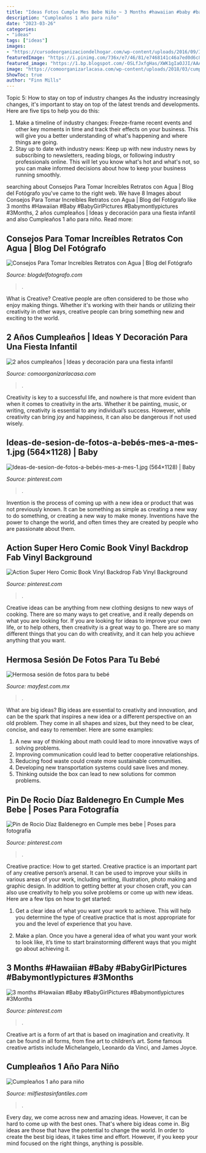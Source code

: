 ```yaml
---
title: "Ideas Fotos Cumple Mes Bebe Niño ~ 3 Months #hawaiian #baby #babygirlpictures #babymontlypictures #3months"
description: "Cumpleaños 1 año para niño"
date: "2023-03-26"
categories:
- "ideas"
tags: ["ideas"]
images:
- "https://cursodeorganizaciondelhogar.com/wp-content/uploads/2016/09/Ideas-de-sesion-de-fotos-a-bebés-mes-a-mes-1.jpg"
featuredImage: "https://i.pinimg.com/736x/e7/46/81/e7468141c46a7ed0d6c81df3c1365632.jpg"
featured_image: "https://1.bp.blogspot.com/-OSLfJxfgHas/XWK1gIaOJJI/AAAAAAAAKzM/MunYo5HgifsZVSw5UPJkd9spLhArWnsrACLcBGAs/s1600/1.jpg"
image: "https://comoorganizarlacasa.com/wp-content/uploads/2018/03/cumple-2-anos-decoracion-1.jpg"
ShowToc: true
author: "Finn Mills"
---
```



Topic 5: How to stay on top of industry changes
As the industry increasingly changes, it's important to stay on top of the latest trends and developments. Here are five tips to help you do this:
1. Make a timeline of industry changes: Freeze-frame recent events and other key moments in time and track their effects on your business. This will give you a better understanding of what's happening and where things are going.
2. Stay up to date with industry news: Keep up with new industry news by subscribing to newsletters, reading blogs, or following industry professionals online. This will let you know what's hot and what's not, so you can make informed decisions about how to keep your business running smoothly.

	

		
searching about Consejos Para Tomar Increíbles Retratos con Agua | Blog del Fotógrafo you've came to the right web. We have 8 Images about Consejos Para Tomar Increíbles Retratos con Agua | Blog del Fotógrafo like 3 months #Hawaiian #Baby #BabyGirlPictures #Babymontlypictures #3Months, 2 años cumpleaños | Ideas y decoración para una fiesta infantil and also Cumpleaños 1 año para niño. Read more:
		
    
## Consejos Para Tomar Increíbles Retratos Con Agua | Blog Del Fotógrafo

<img loading=lazy src="https://www.blogdelfotografo.com/wp-content/uploads/2014/10/Gonzalo-Merat.jpg" onerror="this.onerror=null;this.src='https://tse1.mm.bing.net/th?id=OIP.ffj_5A7y2XJYYPzOeQYItwHaJk&amp;pid=15.1';" alt="Consejos Para Tomar Increíbles Retratos con Agua | Blog del Fotógrafo">

_Source: blogdelfotografo.com_

>. 

	

What is Creative?
Creative people are often considered to be those who enjoy making things. Whether it's working with their hands or utilizing their creativity in other ways, creative people can bring something new and exciting to the world.

    
## 2 Años Cumpleaños | Ideas Y Decoración Para Una Fiesta Infantil

<img loading=lazy src="https://comoorganizarlacasa.com/wp-content/uploads/2018/03/cumple-2-anos-decoracion-1.jpg" onerror="this.onerror=null;this.src='https://tse1.mm.bing.net/th?id=OIP.DIx49LGuHMXPXWoWH-w13gHaLH&amp;pid=15.1';" alt="2 años cumpleaños | Ideas y decoración para una fiesta infantil">

_Source: comoorganizarlacasa.com_

>. 

	

Creativity is key to a successful life, and nowhere is that more evident than when it comes to creativity in the arts. Whether it be painting, music, or writing, creativity is essential to any individual’s success. However, while creativity can bring joy and happiness, it can also be dangerous if not used wisely.

    
## Ideas-de-sesion-de-fotos-a-bebés-mes-a-mes-1.jpg (564×1128) | Baby

<img loading=lazy src="https://cursodeorganizaciondelhogar.com/wp-content/uploads/2016/09/Ideas-de-sesion-de-fotos-a-bebés-mes-a-mes-1.jpg" onerror="this.onerror=null;this.src='https://tse3.mm.bing.net/th?id=OIP.CwYcE27a27LEtfzSxAs2zgHaO0&amp;pid=15.1';" alt="Ideas-de-sesion-de-fotos-a-bebés-mes-a-mes-1.jpg (564×1128) | Baby">

_Source: pinterest.com_

>. 

	

Invention is the process of coming up with a new idea or product that was not previously known. It can be something as simple as creating a new way to do something, or creating a new way to make money. Inventions have the power to change the world, and often times they are created by people who are passionate about them.

    
## Action Super Hero Comic Book Vinyl Backdrop Fab Vinyl Background

<img loading=lazy src="https://i.pinimg.com/originals/f9/0d/13/f90d13d646f603c8868479fa9c8ac358.jpg" onerror="this.onerror=null;this.src='https://tse4.mm.bing.net/th?id=OIP.7_RmKzE_mwfcVrx4FBq8LwHaKb&amp;pid=15.1';" alt="Action Super Hero Comic Book Vinyl Backdrop Fab Vinyl Background">

_Source: pinterest.com_

>. 

	

Creative ideas can be anything from new clothing designs to new ways of cooking. There are so many ways to get creative, and it really depends on what you are looking for. If you are looking for ideas to improve your own life, or to help others, then creativity is a great way to go. There are so many different things that you can do with creativity, and it can help you achieve anything that you want.

    
## Hermosa Sesión De Fotos Para Tu Bebé

<img loading=lazy src="https://1.bp.blogspot.com/-OSLfJxfgHas/XWK1gIaOJJI/AAAAAAAAKzM/MunYo5HgifsZVSw5UPJkd9spLhArWnsrACLcBGAs/s1600/1.jpg" onerror="this.onerror=null;this.src='https://tse3.mm.bing.net/th?id=OIP.kUmpZvBOSoN7Y7SP88ekqQHaJL&amp;pid=15.1';" alt="Hermosa sesión de fotos para tu bebé">

_Source: mayfest.com.mx_

>. 

	

What are big ideas?
Big ideas are essential to creativity and innovation, and can be the spark that inspires a new idea or a different perspective on an old problem. They come in all shapes and sizes, but they need to be clear, concise, and easy to remember. Here are some examples:
1. A new way of thinking about math could lead to more innovative ways of solving problems. 
2. Improving communication could lead to better cooperative relationships. 
3. Reducing food waste could create more sustainable communities. 
4. Developing new transportation systems could save lives and money. 
5. Thinking outside the box can lead to new solutions for common problems.

    
## Pin De Rocio Díaz Baldenegro En Cumple Mes Bebe | Poses Para Fotografía

<img loading=lazy src="https://i.pinimg.com/736x/01/80/19/018019159b3063083471b5e4642763b1.jpg" onerror="this.onerror=null;this.src='https://tse1.mm.bing.net/th?id=OIP.MEN455Jmcyagg_3XE3TyjwHaJ4&amp;pid=15.1';" alt="Pin de Rocio Díaz Baldenegro en Cumple mes bebe | Poses para fotografía">

_Source: pinterest.com_

>. 

	

Creative practice: How to get started.
Creative practice is an important part of any creative person’s arsenal. It can be used to improve your skills in various areas of your work, including writing, illustration, photo making and graphic design. In addition to getting better at your chosen craft, you can also use creativity to help you solve problems or come up with new ideas. Here are a few tips on how to get started:
1. Get a clear idea of what you want your work to achieve. This will help you determine the type of creative practice that is most appropriate for you and the level of experience that you have.

2. Make a plan. Once you have a general idea of what you want your work to look like, it’s time to start brainstorming different ways that you might go about achieving it.

    
## 3 Months #Hawaiian #Baby #BabyGirlPictures #Babymontlypictures #3Months

<img loading=lazy src="https://i.pinimg.com/736x/e7/46/81/e7468141c46a7ed0d6c81df3c1365632.jpg" onerror="this.onerror=null;this.src='https://tse3.mm.bing.net/th?id=OIP.iWqNJyCfS4nwX2t4DJvafgHaHa&amp;pid=15.1';" alt="3 months #Hawaiian #Baby #BabyGirlPictures #Babymontlypictures #3Months">

_Source: pinterest.com_

>. 

	

Creative art is a form of art that is based on imagination and creativity. It can be found in all forms, from fine art to children’s art. Some famous creative artists include Michelangelo, Leonardo da Vinci, and James Joyce.

    
## Cumpleaños 1 Año Para Niño

<img loading=lazy src="https://mm.milfiestasinfantiles.com/uploads/2012/03/cumpleanos-1-ano-nino-mesa.jpg" onerror="this.onerror=null;this.src='https://tse4.mm.bing.net/th?id=OIP.dsrfpmSURnV-iCX0ABWYQQHaF2&amp;pid=15.1';" alt="Cumpleaños 1 año para niño">

_Source: milfiestasinfantiles.com_

>. 

	

Every day, we come across new and amazing ideas. However, it can be hard to come up with the best ones. That's where big ideas come in. Big ideas are those that have the potential to change the world. In order to create the best big ideas, it takes time and effort. However, if you keep your mind focused on the right things, anything is possible.

